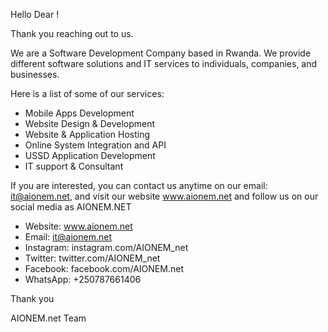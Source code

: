 Hello Dear !

Thank you reaching out to us.

We are a Software Development Company based in Rwanda. We provide different software solutions and IT services to individuals, companies, and businesses.

Here is a list of some of our services:

- Mobile Apps Development
- Website Design & Development
- Website & Application Hosting
- Online System Integration and API
- USSD Application Development
- IT support & Consultant

If you are interested, you can contact us anytime on our email: it@aionem.net, and visit our website www.aionem.net and follow us on our social media as AIONEM.NET

- Website: www.aionem.net
- Email: it@aionem.net
- Instagram: instagram.com/AIONEM_net
- Twitter: twitter.com/AIONEM_net
- Facebook: facebook.com/AIONEM.net
- WhatsApp: +250787661406

Thank you

AIONEM.net Team
